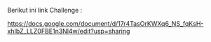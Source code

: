 Berikut ini link Challenge :

https://docs.google.com/document/d/17r4TasOrKWXq6_NS_fqKsH-xhIbZ_LLZ0FBE1n3Nl4w/edit?usp=sharing
